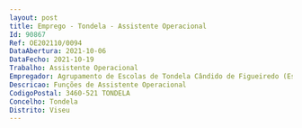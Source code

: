 ```yaml
--- 
layout: post
title: Emprego - Tondela - Assistente Operacional
Id: 90867
Ref: OE202110/0094
DataAbertura: 2021-10-06
DataFecho: 2021-10-19
Trabalho: Assistente Operacional
Empregador: Agrupamento de Escolas de Tondela Cândido de Figueiredo (Escola Básica de Tondela - Sede)
Descricao: Funções de Assistente Operacional
CodigoPostal: 3460-521 TONDELA
Concelho: Tondela
Distrito: Viseu
--- 
```


